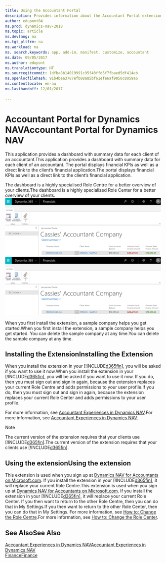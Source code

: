 ```yaml
---
title: Using the Accountant Portal
description: Provides information about the Accountant Portal extension.
author: edupont04
ms.prod: dynamics-nav-2018
ms.topic: article
ms.devlang: na
ms.tgt_pltfrm: na
ms.workload: na
ms. search.keywords: app, add-in, manifest, customize, accountant
ms.date: 09/05/2017
ms.author: edupont
ms.translationtype: HT
ms.sourcegitcommit: 1dfba8b14019991c95f40ffd5f7fbaed5df414eb
ms.openlocfilehash: 91b4bea3787efb88a85bf61efe6af9050c8059a6
ms.contentlocale: en-au
ms.lasthandoff: 12/01/2017

---
```

# <a name="accountant-portal-for-dynamics-nav"></a><span data-ttu-id="3de40-103">Accountant Portal for Dynamics NAV</span><span class="sxs-lookup"><span data-stu-id="3de40-103">Accountant Portal for Dynamics NAV</span></span>
<span data-ttu-id="3de40-104">This application provides a dashboard with summary data for each client of an accountant.</span><span class="sxs-lookup"><span data-stu-id="3de40-104">This application provides a dashboard with summary data for each client of an accountant.</span></span> <span data-ttu-id="3de40-105">The portal displays financial KPIs as well as a direct link to the client’s financial application.</span><span class="sxs-lookup"><span data-stu-id="3de40-105">The portal displays financial KPIs as well as a direct link to the client’s financial application.</span></span>  

<span data-ttu-id="3de40-106">The dashboard is a highly specialised Role Centre for a better overview of your clients.</span><span class="sxs-lookup"><span data-stu-id="3de40-106">The dashboard is a highly specialized Role Center for a better overview of your clients.</span></span>  
<span data-ttu-id="3de40-107">[![Accountant Portal](./media/ui-extensions-accportal/accountant-portal.png)](https://go.microsoft.com/fwlink/?linkid=851257)</span><span class="sxs-lookup"><span data-stu-id="3de40-107">[![Accountant Portal](./media/ui-extensions-accportal/accountant-portal.png)](https://go.microsoft.com/fwlink/?linkid=851257)</span></span>

<span data-ttu-id="3de40-108">When you first install the extension, a sample company helps you get started.</span><span class="sxs-lookup"><span data-stu-id="3de40-108">When you first install the extension, a sample company helps you get started.</span></span> <span data-ttu-id="3de40-109">You can delete the sample company at any time.</span><span class="sxs-lookup"><span data-stu-id="3de40-109">You can delete the sample company at any time.</span></span>  

## <a name="installing-the-extension"></a><span data-ttu-id="3de40-110">Installing the Extension</span><span class="sxs-lookup"><span data-stu-id="3de40-110">Installing the Extension</span></span>
<span data-ttu-id="3de40-111">When you install the extension in your [!INCLUDE[d365fin](includes/d365fin_md.md)], you will be asked if you want to use it now.</span><span class="sxs-lookup"><span data-stu-id="3de40-111">When you install the extension in your [!INCLUDE[d365fin](includes/d365fin_md.md)], you will be asked if you want to use it now.</span></span> <span data-ttu-id="3de40-112">If you do, then you must sign out and sign in again, because the extension replaces your current Role Centre and adds permissions to your user profile.</span><span class="sxs-lookup"><span data-stu-id="3de40-112">If you do, then you must sign out and sign in again, because the extension replaces your current Role Center and adds permissions to your user profile.</span></span>  

<span data-ttu-id="3de40-113">For more information, see [Accountant Experiences in Dynamics NAV](finance-accounting.md).</span><span class="sxs-lookup"><span data-stu-id="3de40-113">For more information, see [Accountant Experiences in Dynamics NAV](finance-accounting.md).</span></span>  

> [!NOTE]  
>  <span data-ttu-id="3de40-114">The current version of the extension requires that your clients use [!INCLUDE[d365fin](includes/d365fin_md.md)].</span><span class="sxs-lookup"><span data-stu-id="3de40-114">The current version of the extension requires that your clients use [!INCLUDE[d365fin](includes/d365fin_md.md)].</span></span>  

## <a name="using-the-extension"></a><span data-ttu-id="3de40-115">Using the extension</span><span class="sxs-lookup"><span data-stu-id="3de40-115">Using the extension</span></span>
<span data-ttu-id="3de40-116">This extension is used when you sign up at [Dynamics NAV for Accountants on Microsoft.com](https://www.microsoft.com/en-us/dynamics365/financial-insights-for-accountants). If you install the extension in your [!INCLUDE[d365fin](includes/d365fin_md.md)], it will replace your current Role Centre.</span><span class="sxs-lookup"><span data-stu-id="3de40-116">This extension is used when you sign up at [Dynamics NAV for Accountants on Microsoft.com](https://www.microsoft.com/en-us/dynamics365/financial-insights-for-accountants). If you install the extension in your [!INCLUDE[d365fin](includes/d365fin_md.md)], it will replace your current Role Center.</span></span> <span data-ttu-id="3de40-117">If you then want to return to the other Role Centre, then you can do that in My Settings.</span><span class="sxs-lookup"><span data-stu-id="3de40-117">If you then want to return to the other Role Center, then you can do that in My Settings.</span></span> <span data-ttu-id="3de40-118">For more information, see [How to: Change the Role Centre](change-role.md).</span><span class="sxs-lookup"><span data-stu-id="3de40-118">For more information, see [How to: Change the Role Center](change-role.md).</span></span>  

## <a name="see-also"></a><span data-ttu-id="3de40-119">See Also</span><span class="sxs-lookup"><span data-stu-id="3de40-119">See Also</span></span>
[<span data-ttu-id="3de40-120">Accountant Experiences in Dynamics NAV</span><span class="sxs-lookup"><span data-stu-id="3de40-120">Accountant Experiences in Dynamics NAV</span></span>](finance-accounting.md)  
[<span data-ttu-id="3de40-121">Finance</span><span class="sxs-lookup"><span data-stu-id="3de40-121">Finance</span></span>](finance.md)  

